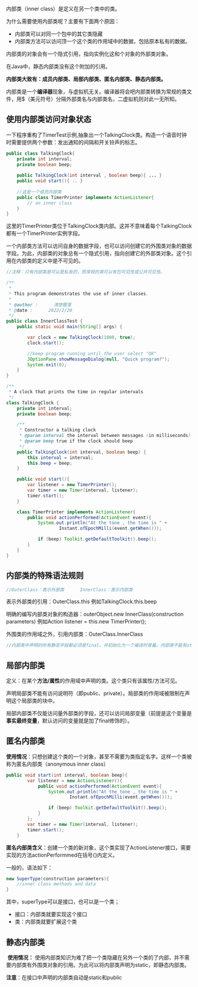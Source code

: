 内部类（inner class）是定义在另一个类中的类。

为什么需要使用内部类呢？主要有下面两个原因：

* 内部类可以对同一个包中的其它类隐藏
* 内部类方法可以访问顶一个这个类的作用域中的数据，包括原本私有的数据。

内部类的对象会有一个隐式引用，指向实例化这和个对象的外部类对象。

在Java中，静态内部类没有这个附加的引用。

**内部类大致有：成员内部类、局部内部类、匿名内部类、静态内部类。**

内部类是一个**编译器**现象，与虚拟机无关。编译器将会吧内部类转换为常规的类文件，用$（美元符号）分隔外部类名与内部类名，二虚拟机则对此一无所知。

## 使用内部类访问对象状态

​		一下程序重构了TimerTest示例,抽象出一个TalkingClock类。构造一个语音时钟时需要提供两个参数：发出通知的间隔和开关铃声的标志。

```java
public class TalkingClock{
	private int interval;
    private boolean beep;
    
    public TalkingClock(int interval , boolean beep){ ... }
    public void start(){ .. }
    
    //这是一个成员内部类
    public class TimerPrinter implements ActionListener{
        // an inner class
    }
}
```

这里的TimerPrinter类位于TalkingClock类内部。这并不意味着每个TalkingClock都有一个TimerPrinter实例字段。

​		一个内部类方法可以访问自身的数据字段，也可以访问创建它的外围类对象的数据字段。为此，内部类的对象总有一个隐式引用，指向创建它的外部类对象。这个引用在内部类的定义中是不可见的。

```java
//注释：只有内部类是可以是私有的，而常规的类可以有包可见性或公共可见性。
```

```java
/**
 *
 * This program demonstrates the use of inner classes.
 *
 * @author :      清悠樱落
 * @date :      2022/2/20
 */
public class InnerClassTest {
    public static void main(String[] args) {

        var clock = new TalkingClock(1000, true);
        clock.start();

        //keep program running until the user select "OK"
        JOptionPane.showMessageDialog(null, "Quick program?");
        System.exit(0);
    }
}

/**
 * A clock that prints the time in regular intervals
 */
class TalkingClock {
    private int interval;
    private boolean beep;

    /**
     * Constructor a talking clock
     * @param interval the interval between messages (in milliseconds)
     * @param beep true if the clock should beep
     */
    public TalkingClock(int interval, boolean beep) {
        this.interval = interval;
        this.beep = beep;
    }

    public void start(){
        var listener = new TimerPrinter();
        var timer = new Timer(interval, listener);
        timer.start();
    }

    class TimerPrinter implements ActionListener{
        public void actionPerformed(ActionEvent event){
            System.out.println("At the tone , the time is " +
                    Instant.ofEpochMilli(event.getWhen()));

            if (beep) Toolkit.getDefaultToolkit().beep();
        }
    }
}
```



## 内部类的特殊语法规则

```java
//OuterClass：表示外部类		InnerClass：表示内部类
```

表示外部类的引用：OuterClass.this	例如TalkingClock.this.beep

明确的编写内部类对象的构造器：outerObject.new InnerClass(construction parameters)		例如Action listener = this.new TimerPrinter();

外围类的作用域之外，引用内部类：OuterClass.InnerClass

```java
//内部类中声明的所有静态字段都必须是final，并初始化为一个编译时常量。内部类不能有static方法。
```

## 局部内部类

定义：在某个**方法/属性**的作用域中声明的类。这个类只有该属性/方法可见。

声明局部类不能有访问说明符（即public、private）。局部类的作用域被限制在声明这个局部类的块中。

局部内部类不仅能访问量外部类的字段，还可以访问局部变量（前提是这个变量是**事实最终变量**，默认访问的变量就是加了final修饰的）。

## 匿名内部类

**使用情况**：只想创建这个类的一个对象，甚至不需要为类指定名字。这样一个类被称为匿名内部类（anonymous inner class）

```java
public void start(int interval, boolean beep){
        var listener = new ActionListener(){
            public void actionPerformed(ActionEvent event){
                System.out.println("At the tone , the time is " +
                        Instant.ofEpochMilli(event.getWhen()));

                if (beep) Toolkit.getDefaultToolkit().beep();
            }
        };
        var timer = new Timer(interval, listener);
        timer.start();
    }
```

**匿名内部类含义**：创建一个类的新对象，这个类实现了ActionListener接口，需要实现的方法actionPerformmed在括号{}内定义。

一般的，语法如下：

```java
new SuperType(construction parameters){
	//inner class methods and data
}
```

其中，superType可以是接口，也可以是一个类；

* 接口：内部类就要实现这个接口
* 类：内部类就要扩展这个类

## 静态内部类

​		**使用情况：** 使用内部类知识为难了把一个类隐藏在另外一个类的了内部，并不需要内部类有外围类对象的引用。为此可以将内部类声明为static，即静态内部类。

**注意**：在接口中声明的内部类自动是static和public

```java

```

